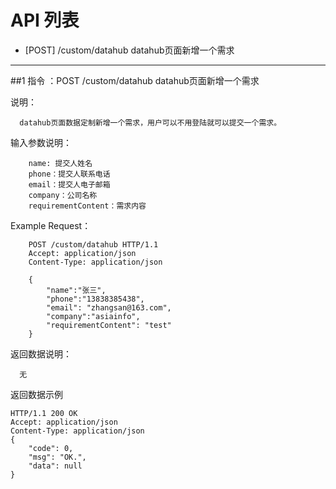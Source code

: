 # API 列表


- [POST] /custom/datahub datahub页面新增一个需求

----------

##1 指令 ：POST /custom/datahub datahub页面新增一个需求

说明：
      
      datahub页面数据定制新增一个需求，用户可以不用登陆就可以提交一个需求。
      
输入参数说明：

        name: 提交人姓名
        phone：提交人联系电话
        email：提交人电子邮箱
        company：公司名称
        requirementContent：需求内容
      
Example Request：

        POST /custom/datahub HTTP/1.1
	    Accept: application/json 
		Content-Type: application/json 
	    
	    {
            "name":"张三",
            "phone":"13838385438",
            "email": "zhangsan@163.com",
            "company":"asiainfo",
            "requirementContent": "test"
	    }
	    
返回数据说明：

      无
      
返回数据示例

    HTTP/1.1 200 OK
    Accept: application/json 
    Content-Type: application/json
    {
        "code": 0,
        "msg": "OK.",
        "data": null
    } 
	          

